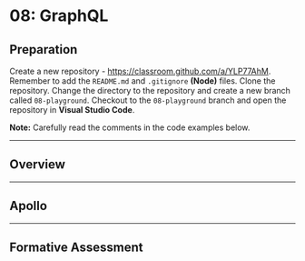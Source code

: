# 08: GraphQL

## Preparation

Create a new repository - <https://classroom.github.com/a/YLP77AhM>. Remember to add the `README.md` and `.gitignore` **(Node)** files. Clone the repository. Change the directory to the repository and create a new branch called `08-playground`. Checkout to the `08-playground` branch and open the repository in **Visual Studio Code**.

**Note:** Carefully read the comments in the code examples below.

---

## Overview

---

## Apollo

---

## Formative Assessment